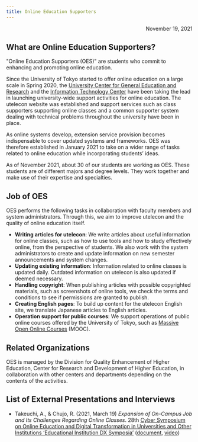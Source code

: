 ```yaml
---
title: Online Education Supporters
---
```


<p style="text-align: right">
November 19, 2021</p>


## What are Online Education Supporters?

"Online Education Supporters (OES)" are students who commit to enhancing and promoting online education.

Since the University of Tokyo started to offer online education on a large scale in Spring 2020, the [University Center for General Education and Research](https://www.he.u-tokyo.ac.jp/) and the [Information Technology Center](https://www.itc.u-tokyo.ac.jp/) have been taking the lead in launching university-wide support activities for online education. The utelecon website was established and support services such as class supporters supporting online classes and a common supporter system dealing with technical problems throughout the university have been in place.

As online systems develop, extension service provision becomes indispensable to cover updated systems and frameworks. OES was therefore established in January 2021 to take on a wider range of tasks related to online education while incorporating students’ ideas.

As of November 2021, about 30 of our students are working as OES. These students are of different majors and degree levels. They work together and make use of their expertise and specialties.

## Job of OES

OES performs the following tasks in collaboration with faculty members and system administrators. Through this, we aim to improve utelecon and the quality of online education itself.

* **Writing articles for utelecon**: We write articles about useful information for online classes, such as how to use tools and how to study effectively online, from the perspective of students. We also work with the system administrators to create and update information on new semester announcements and system changes.
* **Updating existing information**: Information related to online classes is updated daily. Outdated information on utelecon is also updated if deemed necessary.
* **Handling copyright**: When publishing articles with possible copyrighted materials, such as screenshots of online tools, we check the terms and conditions to see if permissions are granted to publish.
* **Creating English pages**: To build up content for the utelecon English site, we translate Japanese articles to English articles.
* **Operation support for public courses**: We support operations of public online courses offered by the University of Tokyo, such as [Massive Open Online Courses](https://www.u-tokyo.ac.jp/en/academics/moocs.html) (MOOC).


## Related Organizations

OES is managed by the Division for Quality Enhancement of Higher Education, Center for Research and Development of Higher Education, in collaboration with other centers and departments depending on the contents of the activities.


## List of External Presentations and Interviews

*  Takeuchi, A., & Chujo, R. (2021, March 19) _Expansion of On-Campus Job and Its Challenges Regarding Online Classes_. 28th [Cyber Symposium on Online Education and Digital Transformation in Universities and Other Institutions ‘Educational Institution DX Symposia’](https://www.nii.ac.jp/event/other/decs/) ([document](https://www.nii.ac.jp/event/upload/20210319-07_UT.pdf), [video](https://youtu.be/g837oBruR1U))
